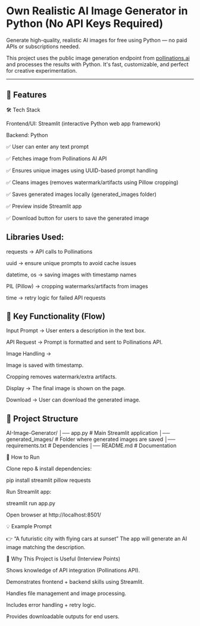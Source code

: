 # Own Realistic AI Image Generator in Python (No API Keys Required)

Generate high-quality, realistic AI images for free using Python — no paid APIs or subscriptions needed.

This project uses the public image generation endpoint from [pollinations.ai](https://pollinations.ai) and processes the results with Python. It's fast, customizable, and perfect for creative experimentation.

---

## 🚀 Features

🛠️ Tech Stack

Frontend/UI: Streamlit (interactive Python web app framework)

Backend: Python

✅ User can enter any text prompt

✅ Fetches image from Pollinations AI API

✅ Ensures unique images using UUID-based prompt handling

✅ Cleans images (removes watermark/artifacts using Pillow cropping)

✅ Saves generated images locally (generated_images folder)

✅ Preview inside Streamlit app

✅ Download button for users to save the generated image

## Libraries Used:

requests → API calls to Pollinations

uuid → ensure unique prompts to avoid cache issues

datetime, os → saving images with timestamp names

PIL (Pillow) → cropping watermarks/artifacts from images

time → retry logic for failed API requests


## 🔑 Key Functionality (Flow)

Input Prompt → User enters a description in the text box.

API Request → Prompt is formatted and sent to Pollinations API.

Image Handling →

Image is saved with timestamp.

Cropping removes watermark/extra artifacts.

Display → The final image is shown on the page.

Download → User can download the generated image.

## 📂 Project Structure

AI-Image-Generator/
│── app.py                # Main Streamlit application
│── generated_images/     # Folder where generated images are saved
│── requirements.txt      # Dependencies
│── README.md             # Documentation

🚀 How to Run

Clone repo & install dependencies:

pip install streamlit pillow requests


Run Streamlit app:

streamlit run app.py


Open browser at http://localhost:8501/

💡 Example Prompt

👉 “A futuristic city with flying cars at sunset”
The app will generate an AI image matching the description.

🎯 Why This Project is Useful (Interview Points)

Shows knowledge of API integration (Pollinations API).

Demonstrates frontend + backend skills using Streamlit.

Handles file management and image processing.

Includes error handling + retry logic.

Provides downloadable outputs for end users.



